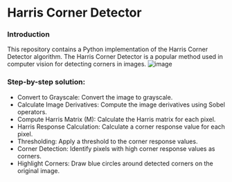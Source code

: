 # Harris Corner Detector
### Introduction
This repository contains a Python implementation of the Harris Corner Detector algorithm. The Harris Corner Detector is a popular method used in computer vision for detecting corners in images.
![image](https://github.com/TajnyReddy/Harris-corner-detection-implementation/assets/59600478/80b659f9-c33d-41d1-9fab-78bf29adb368)

### Step-by-step solution:
* Convert to Grayscale: Convert the image to grayscale.
* Calculate Image Derivatives: Compute the image derivatives using Sobel operators.
* Compute Harris Matrix (M): Calculate the Harris matrix for each pixel.
* Harris Response Calculation: Calculate a corner response value for each pixel.
* Thresholding: Apply a threshold to the corner response values.
* Corner Detection: Identify pixels with high corner response values as corners.
* Highlight Corners: Draw blue circles around detected corners on the original image.
